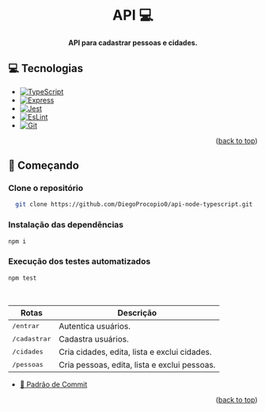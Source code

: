 [ESlint.js]: https://img.shields.io/badge/ESLint-4B3263?style=for-the-badge&logo=eslint&logoColor=white
[ESlint-url]: https://eslint.org/
[Typescript.js]: https://img.shields.io/badge/typescript-%23007ACC.svg?style=for-the-badge&logo=typescript&logoColor=white
[Typescript-url]: https://www.typescriptlang.org
[EXPRESS__BADGE]: https://img.shields.io/badge/express-005CFE?style=for-the-badge&logo=express
[EXPRESS__url]: https://expressjs.com/pt-br/
[Jest_BADGE]: https://img.shields.io/badge/-jest-%23C21325?style=for-the-badge&logo=jest&logoColor=white
[Jest__url]: https://jestjs.io/pt-BR/
[Git_BADGE]: https://img.shields.io/badge/git-%23F05033.svg?style=for-the-badge&logo=git&logoColor=white
[Git__url]: https://git-scm.com/

<h1 align="center" style="font-weight: bold;">API 💻</h1>

<p align="center">
    <b>API para cadastrar pessoas e cidades.</b>
</p>

<h2 id="tech">💻 Tecnologias</h2>

- [![TypeScript][Typescript.js]][Typescript-url]
- [![Express][EXPRESS__BADGE]][EXPRESS__url]
- [![Jest][Jest_BADGE]][Jest__url]
- [![EsLint][Eslint.js]][Eslint-url]
- [![Git][Git_BADGE]][Git__url]

<p align="right">(<a href="#readme-top">back to top</a>)</p>

<h2 id="started">🚀 Começando</h2>

<h3>Clone o repositório</h3>

```bash
  git clone https://github.com/DiegoProcopio0/api-node-typescript.git
```

<h3>Instalação das dependências</h3>

```bash
npm i
```

<h3>Execução dos testes automatizados</h3>

```bash
npm test
```

</br>

| Rotas                   | Descrição                                    |
| ----------------------- | -------------------------------------------- |
| <kbd> /entrar </kbd>    | Autentica usuários.                          |
| <kbd> /cadastrar </kbd> | Cadastra usuários.                           |
| <kbd> /cidades </kbd>   | Cria cidades, edita, lista e exclui cidades. |
| <kbd> /pessoas </kbd>   | Cria pessoas, edita, lista e exclui pessoas. |

- [💾 Padrão de Commit](https://gist.github.com/joshbuchea/6f47e86d2510bce28f8e7f42ae84c716) <br>

<p align="right">(<a href="#readme-top">back to top</a>)</p>
